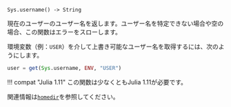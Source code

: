 ```
Sys.username() -> String
```

現在のユーザーのユーザー名を返します。ユーザー名を特定できない場合や空の場合、この関数はエラーをスローします。

環境変数（例：`USER`）を介して上書き可能なユーザー名を取得するには、次のようにします。

```julia
user = get(Sys.username, ENV, "USER")
```

!!! compat "Julia 1.11"
    この関数は少なくともJulia 1.11が必要です。


関連情報は[`homedir`](@ref)を参照してください。
